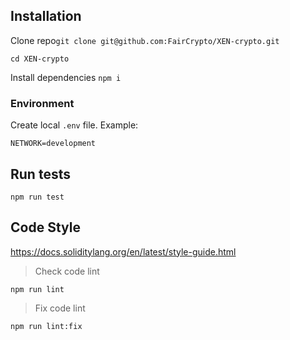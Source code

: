 
## Installation

Clone repo`git clone git@github.com:FairCrypto/XEN-crypto.git`

`cd XEN-crypto`

Install dependencies `npm i`

### Environment

Create local `.env` file. Example:

`
NETWORK=development
`

## Run tests

`npm run test`

## Code Style

https://docs.soliditylang.org/en/latest/style-guide.html

> Check code lint
```
npm run lint
``` 

> Fix code lint
```
npm run lint:fix
``` 